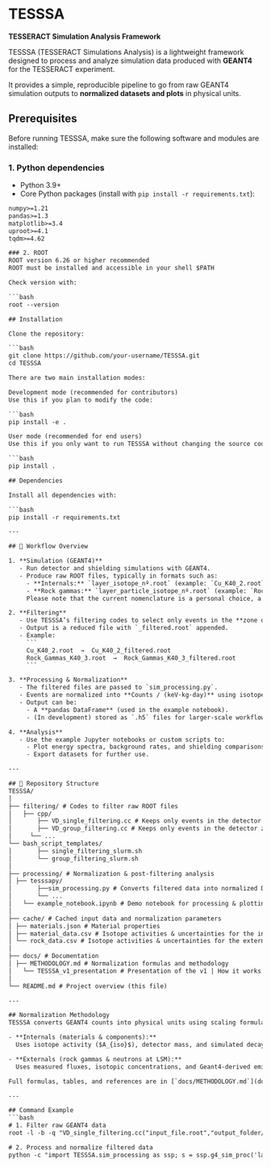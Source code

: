 # TESSSA  
**TESSERACT Simulation Analysis Framework**

TESSSA (TESSERACT Simulations Analysis) is a lightweight framework designed to process and analyze simulation data produced with **GEANT4** for the TESSERACT experiment.  

It provides a simple, reproducible pipeline to go from raw GEANT4 simulation outputs to **normalized datasets and plots** in physical units.

## Prerequisites

Before running TESSSA, make sure the following software and modules are installed:

### 1. Python dependencies
- Python 3.9+  
- Core Python packages (install with `pip install -r requirements.txt`):

```txt
numpy>=1.21
pandas>=1.3
matplotlib>=3.4
uproot>=4.1
tqdm>=4.62

### 2. ROOT
ROOT version 6.26 or higher recommended
ROOT must be installed and accessible in your shell $PATH

Check version with:

```bash
root --version

## Installation

Clone the repository:

```bash
git clone https://github.com/your-username/TESSSA.git
cd TESSSA

There are two main installation modes:

Development mode (recommended for contributors)
Use this if you plan to modify the code:

```bash
pip install -e .

User mode (recommended for end users)
Use this if you only want to run TESSSA without changing the source code:

```bash
pip install .

## Dependencies

Install all dependencies with:

```bash
pip install -r requirements.txt

---

## 📌 Workflow Overview

1. **Simulation (GEANT4)**  
   - Run detector and shielding simulations with GEANT4.  
   - Produce raw ROOT files, typically in formats such as:  
     - **Internals:** `layer_isotope_nº.root` (example: `Cu_K40_2.root`)  
     - **Rock gammas:** `layer_particle_isotope_nº.root` (example: `Rock_Gammas_K40_3.root`) 
     Please note that the current nomenclature is a personal choice, a new nomenclature easily be implemented to match other simulations needs. 

2. **Filtering**  
   - Use TESSSA’s filtering codes to select only events in the **zone of interest** (mainly the *virtual detector*).  
   - Output is a reduced file with `_filtered.root` appended.  
   - Example:  
     ```
     Cu_K40_2.root  →  Cu_K40_2_filtered.root
     Rock_Gammas_K40_3.root  →  Rock_Gammas_K40_3_filtered.root
     ```

3. **Processing & Normalization**  
   - The filtered files are passed to `sim_processing.py`.  
   - Events are normalized into **Counts / (keV·kg·day)** using isotope activities and detector parameters.  
   - Output can be:  
     - A **pandas DataFrame** (used in the example notebook).  
     - (In development) stored as `.h5` files for larger-scale workflows.  

4. **Analysis**  
   - Use the example Jupyter notebooks or custom scripts to:  
     - Plot energy spectra, background rates, and shielding comparisons.  
     - Export datasets for further use.  

---

## 📂 Repository Structure
TESSSA/
│
├── filtering/ # Codes to filter raw ROOT files
│	├── cpp/
│		├── VD_single_filtering.cc # Keeps only events in the detector zone for 1 file
│		├── VD_group_filtering.cc # Keeps only events in the detector zone and merge all the files
│     └── ...
└── bash_script_templates/
│		├── single_filtering_slurm.sh
│		└── group_filtering_slurm.sh
│
├── processing/ # Normalization & post-filtering analysis
│ ├── tesssapy/ 
│		├──sim_processing.py # Converts filtered data into normalized DataFrames
│		└── ...
│	└── example_notebook.ipynb # Demo notebook for processing & plotting
│
├── cache/ # Cached input data and normalization parameters
│ ├── materials.json # Material properties
│ ├── material_data.csv # Isotope activities & uncertainties for the internal shielding
│ └── rock_data.csv # Isotope activities & uncertainties for the external shielding
│
├── docs/ # Documentation
│ ├── METHODOLOGY.md # Normalization formulas and methodology
│	└── TESSSA_v1_presentation # Presentation of the v1 | How it works and initial results 
│
└── README.md # Project overview (this file)

---

## Normalization Methodology
TESSSA converts GEANT4 counts into physical units using scaling formulas that depend on whether the background is **internal** or **external**:  

- **Internals (materials & components):**  
  Uses isotope activity ($A_{iso}$), detector mass, and simulated decays.  

- **Externals (rock gammas & neutrons at LSM):**  
  Uses measured fluxes, isotopic concentrations, and Geant4-derived emission rates.  

Full formulas, tables, and references are in [`docs/METHODOLOGY.md`](docs/METHODOLOGY.md).  

---

## Command Example
```bash
# 1. Filter raw GEANT4 data
root -l -b -q "VD_single_filtering.cc("input_file.root","output_folder/")"

# 2. Process and normalize filtered data
python -c "import TESSSA.sim_processing as ssp; s = ssp.g4_sim_proc('layer', 'path/to/data', plots=True)"🧩 Dependencies
